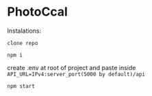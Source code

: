 # PhotoCcal

Instalations:

```clone repo```

```npm i```

create .env at root of project and paste inside
```API_URL=IPv4:server_port(5000 by default)/api```

```npm start```
